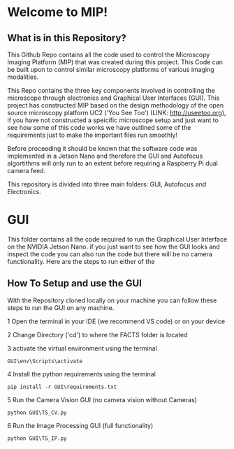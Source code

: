 # Welcome to MIP!

## What is in this Repository? 
This Github Repo contains all the code used to control the Microscopy Imaging Platform (MIP) that was created during this project. This Code can be built upon to control similar microscopy platforms of various imaging modalities.


This Repo contains the three key components involved in controlling the microscope through electronics and Graphical User Interfaces (GUI). This project has constructed MIP based on the design methodology of the open source microscopy 
platform UC2 ('You See Too') (LINK: http://useetoo.org), if you have not constructed a speicific microscope setup and just want to see how some of this code works we have outlined some of the requirements just to make the important files run smoothly!

Before proceeding it should be known that the software code was implemented in a Jetson Nano and therefore the GUI and Autofocus algortithms will only run to an extent before requiring a Raspberry Pi dual camera feed. 

This repository is divided into three main folders: GUI, Autofocus and Electronics.

# GUI

This folder contains all the code required to run the Graphical User Interface on the NVIDIA Jetson Nano. if you just want to see how the GUI looks and inspect the code you can also run the code but there will be no camera functionality. Here are the steps to run either of the

## How To Setup and use the GUI

With the Repository cloned locally on your machine you can follow these steps to run the GUI on any machine.

1 Open the terminal in your IDE (we recommend VS code) or on your device

2 Change Directory ('cd') to where the FACTS folder is located

3 activate the virtual environment using the terminal

 ```
 GUI\env\Scripts\activate
```

4 Install the python requirements using the terminal

```
pip install -r GUI\requirements.txt
```

5 Run the Camera Vision GUI (no camera vision without Cameras)

```
python GUI\TS_CV.py
```

6 Run the Image Processing GUI (full functionality)

```
python GUI\TS_IP.py
```
